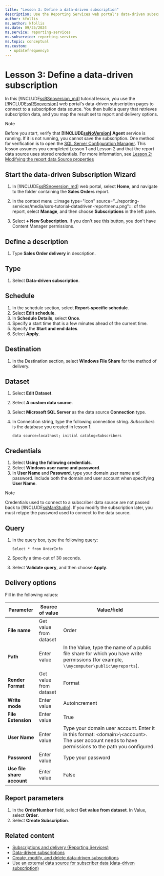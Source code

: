 ```yaml
---
title: "Lesson 3: Define a data-driven subscription"
description: Use the Reporting Services web portal's data-driven subscription pages to connect to a subscription data source and build a query that retrieves subscription data.
author: kfollis
ms.author: kfollis
ms.date: 09/25/2024
ms.service: reporting-services
ms.subservice: reporting-services
ms.topic: conceptual
ms.custom:
  - updatefrequency5
---
```

# Lesson 3: Define a data-driven subscription
In this [!INCLUDE[ssRSnoversion_md](../includes/ssrsnoversion-md.md)] tutorial lesson, you use the [!INCLUDE[ssRSnoversion](../includes/ssrsnoversion-md.md)] web portal's data-driven subscription pages to connect to a subscription data source. You then build a query that retrieves subscription data, and you map the result set to report and delivery options.  
  
> [!NOTE]  
> Before you start, verify that **[!INCLUDE[ssNoVersion](../includes/ssnoversion-md.md)] Agent** service is running. If it is not running, you cannot save the subscription.  One method for verification is to open the [SQL Server Configuration Manager](../relational-databases/sql-server-configuration-manager.md).
This lesson assumes you completed Lesson 1 and Lesson 2 and that the report data source uses stored credentials.  For more information, see [Lesson 2: Modifying the report data Source properties](../reporting-services/lesson-2-modifying-the-report-data-source-properties.md)  
  
## <a name="bkmk_startwizard"></a>Start the data-driven Subscription Wizard  
  
1.  In [!INCLUDE[ssRSnoversion_md](../includes/ssrsnoversion-md.md)] web portal, select **Home**, and navigate to the folder containing the **Sales Orders** report.  
  
2.  In the context menu :::image type="icon" source="../reporting-services/media/ssrs-tutorial-datadriven-reportmenu.png"::: of the report, select **Manage**, and then choose **Subscriptions** in the left pane.  
  
3. Select **+ New Subscription**. If you don't see this button, you don't have Content Manager permissions.
  
## Define a description  
1.  Type **Sales Order delivery** in description.

## Type
1. Select **Data-driven subscription**. 

## Schedule
1. In the schedule section, select **Report-specific schedule**.
2. Select **Edit schedule**.
3. In **Schedule Details**, select **Once**.  
4. Specify a start time that is a few minutes ahead of the current time.  
5. Specify the **Start and end dates**.
6. Select **Apply**.

## Destination  
1.  In the Destination section, select **Windows File Share** for the method of delivery.  

## Dataset
1. Select **Edit Dataset**.
2. Select **A custom data source**.
3. Select **Microsoft SQL Server** as the data source **Connection** type.
4. In Connection string, type the following connection string. *Subscribers* is the database you created in lesson 1. 
  
    ```  
    data source=localhost; initial catalog=Subscribers
    ```
    
## Credentials
1. Select **Using the following credentials**.
2. Select **Windows user name and password**.
3.  In **User Name** and **Password**, type your domain user name and password. Include both the domain and user account when specifying **User Name**.

> [!NOTE]  
> Credentials used to connect to a subscriber data source are not passed back to [!INCLUDE[ssManStudio](../includes/ssmanstudio-md.md)]. If you modify the subscription later, you must retype the password used to connect to the data source.

## Query      
1.  In the query box, type the following query:  
  
    ```
    Select * from OrderInfo  
    ```  
  
2.  Specify a time-out of 30 seconds.  
  
3.  Select **Validate query**, and then choose **Apply**.

## Delivery options
Fill in the following values:

Parameter  |Source of value  | Value/field  
---------|---------|---------
**File name**     |Get value from dataset | Order     
**Path**     | Enter value  | In the Value, type the name of a public file share for which you have write permissions (for example, `\\mycomputer\public\myreports`). 
**Render Format** | Get value from dataset | Format
**Write mode**| Enter value| Autoincrement    
**File Extension** |Enter value |True
**User Name** | Enter value | Type your domain user account. Enter it in this format: \<domain>\\\<account>. The user account needs to have permissions to the path you configured. 
**Password** | Enter value | Type your password
**Use file share account** | Enter value | False

## Report parameters
 1. In the **OrderNumber** field, select **Get value from dataset**. In Value, select **Order**. 
 2. Select **Create Subscription**.
   
## Related content

- [Subscriptions and delivery &#40;Reporting Services&#41;](../reporting-services/subscriptions/subscriptions-and-delivery-reporting-services.md)
- [Data-driven subscriptions](../reporting-services/subscriptions/data-driven-subscriptions.md)
- [Create, modify, and delete data-driven subscriptions](../reporting-services/subscriptions/create-modify-and-delete-data-driven-subscriptions.md)
- [Use an external data source for subscriber data &#40;data-driven subscription&#41;](../reporting-services/subscriptions/use-an-external-data-source-for-subscriber-data-data-driven-subscription.md)
